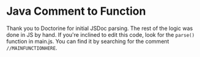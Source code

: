 # Java Comment to Function

Thank you to Doctorine for initial JSDoc parsing. The rest of the logic was done in JS by hand. If you're inclined to edit this code, look for the `parse()` function in main.js. You can find it by searching for the comment `//MAINFUNCTIONHERE`. 

